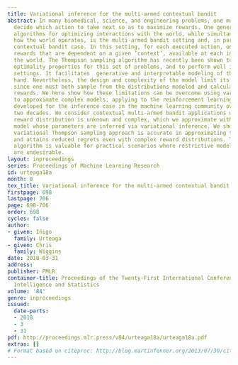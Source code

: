 ```yaml
---
title: Variational inference for the multi-armed contextual bandit
abstract: In many biomedical, science, and engineering problems, one must sequentially
  decide which action to take next so as to maximize rewards. One general class of
  algorithms for optimizing interactions with the world, while simultaneously learning
  how the world operates, is the multi-armed bandit setting and, in particular, the
  contextual bandit case. In this setting, for each executed action, one observes
  rewards that are dependent on a given ’context’, available at each interaction with
  the world. The Thompson sampling algorithm has recently been shown to enjoy provable
  optimality properties for this set of problems, and to perform well in real-world
  settings. It facilitates  generative and interpretable modeling of the problem at
  hand. Nevertheless, the design and complexity of the model limit its application,
  since one must both sample from the distributions modeled and calculate their expected
  rewards. We here show how these limitations can be overcome using variational inference
  to approximate complex models, applying to the reinforcement learning case advances
  developed for the inference case in the machine learning community over the past
  two decades. We consider contextual multi-armed bandit applications where the true
  reward distribution is unknown and complex, which we approximate with a mixture
  model whose parameters are inferred via variational inference. We show how the proposed
  variational Thompson sampling approach is accurate in approximating the true distribution,
  and attains reduced regrets even with complex reward distributions. The proposed
  algorithm is valuable for practical scenarios where restrictive modeling assumptions
  are undesirable.
layout: inproceedings
series: Proceedings of Machine Learning Research
id: urteaga18a
month: 0
tex_title: Variational inference for the multi-armed contextual bandit
firstpage: 698
lastpage: 706
page: 698-706
order: 698
cycles: false
author:
- given: Iñigo
  family: Urteaga
- given: Chris
  family: Wiggins
date: 2018-03-31
address: 
publisher: PMLR
container-title: Proceedings of the Twenty-First International Conference on Artficial
  Intelligence and Statistics
volume: '84'
genre: inproceedings
issued:
  date-parts:
  - 2018
  - 3
  - 31
pdf: http://proceedings.mlr.press/v84/urteaga18a/urteaga18a.pdf
extras: []
# Format based on citeproc: http://blog.martinfenner.org/2013/07/30/citeproc-yaml-for-bibliographies/
---
```


